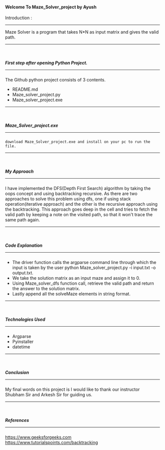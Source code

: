  

#### Welcome To Maze_Solver_project by Ayush
Introduction :<hr>
Maze Solver is a program that takes N*N as input matrix and gives the valid path.<hr><br>

##### First step after opening Python Project.<hr>
The Github python project consists of 3 contents.
* README.md
* Maze_solver_project.py
* Maze_solver_project.exe 
<hr><br>

##### Maze_Solver_project.exe<hr>
`download Maze_Solver_project.exe and install on your pc to run the file.`
<hr><br>


##### My Approach<hr>
I have implemented the DFS(Depth First Search) algorithm by taking the oops concept and using backtracking recursive. As there are two approaches to solve this problem using dfs, one if using stack operation(iterative approach) and the other is the recursive approach using the backtracking. This approach goes deep in the cell and tries to fetch the valid path by keeping a note on the visited path, so that it won't trace the same path again.
<hr><br>

##### Code Explanation<hr>
* The driver function calls the argparse command line through which the input is taken by the user python Maze_solver_project.py -i input.txt -o output.txt.
* We take the solution matrix as an input maze and assign it to 0.
* Using Maze_solver_dfs function call, retrieve the valid path and return the answer to the solution matrix.
* Lastly append all the solveMaze elements in string format.
<hr><br>

##### Technologies Used<hr>

* Argparse
* Pyinstaller
* datetime
<hr><br>

##### Conclusion<hr>

My final words on this project is I would like to thank our instructor Shubham Sir and Arkesh Sir for guiding us.
<hr><br>

##### References<hr>
https://www.geeksforgeeks.com<br>
https://www.tutorialspoints.com/backtracking

